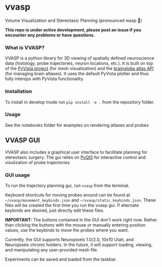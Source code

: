 # vvasp
Volume Visualization and Stereotaxic Planning (pronounced wasp 🐝)

__This repo is under active development, please post an issue if you encounter any problems or have questions.__
### What is VVASP?

VVASP is a python library for 3D viewing of spatially defined neuroscience data (histology, probe trajectories, neuron locations, etc.). It is built on top of the [PyVista project](https://github.com/pyvista/pyvista) (for mesh visualization) and the [brainglobe atlas API](https://github.com/brainglobe/brainglobe-atlasapi) (for managing brain atlases). It uses the default PyVista plotter and thus fully interops with PyVista functionality. 

### Installation
To install in develop mode run ``pip install -e .`` from the repository folder.

### Usage
See the notebooks folder for examples on rendering atlases and probes

## VVASP GUI
VVASP also includes a graphical user interface to facilitate planning for stereotaxic surgery. The gui relies on [PyQt5](https://www.riverbankcomputing.com/software/pyqt/) for interactive control and visulization of probe trajectories.

### GUI usage
To run the trajectory planning gui, run ``vvasp`` from the terminal.

Keyboard shortcuts for moving probes around can be found at `~/vvasp/movement_keybinds.json` and `~/vvasp/static_keybinds.json`. These files will be created the first time you run the vvasp gui. If alternate keybinds are desired, just directly edit these files. 

__IMPORTANT:__ The buttons contained in the GUI don't work right now. Rather than clicking the buttons with the mouse or manually entering position values, use the keybinds to move the probes where you want.

Currently, the GUI supports Neuropixels 1.0/2.0, 10x10 Utah, and Neuropixels chronic holders. In the future, it will support loading, viewing, and manipulating any user-provided mesh file.

Experiments can be saved and loaded from the taskbar.